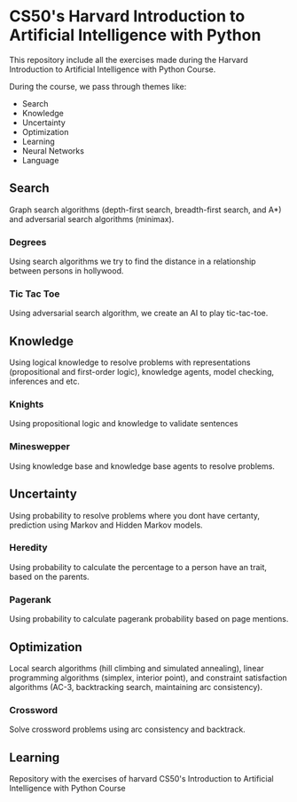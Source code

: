 # CS50's Harvard Introduction to Artificial Intelligence with Python

This repository include all the exercises made during the Harvard Introduction to Artificial Intelligence with Python Course.

During the course, we pass through themes like:

- Search
- Knowledge
- Uncertainty
- Optimization
- Learning
- Neural Networks
- Language


## Search 
Graph search algorithms (depth-first search, breadth-first search, and A*) and adversarial search algorithms (minimax).
### Degrees
Using search algorithms we try to find the distance in a relationship between persons in hollywood.

### Tic Tac Toe
Using adversarial search algorithm, we create an AI to play tic-tac-toe.

## Knowledge
Using logical knowledge to resolve problems with representations (propositional and first-order logic), knowledge agents, model checking, inferences and etc.

### Knights
Using propositional logic and knowledge to validate sentences

### Mineswepper
Using knowledge base and knowledge base agents to resolve problems.

## Uncertainty
Using probability to resolve problems where you dont have certanty, prediction using Markov and Hidden Markov models.

### Heredity
Using probability to calculate the percentage to a person have an trait, based on the parents.

### Pagerank
Using probability to calculate pagerank probability based on page mentions.

## Optimization
Local search algorithms (hill climbing and simulated annealing), linear programming algorithms (simplex, interior point), and constraint satisfaction algorithms (AC-3, backtracking search, maintaining arc consistency).

### Crossword
Solve crossword problems using arc consistency and backtrack.

## Learning



Repository with the exercises of harvard CS50's Introduction to Artificial Intelligence with Python Course
